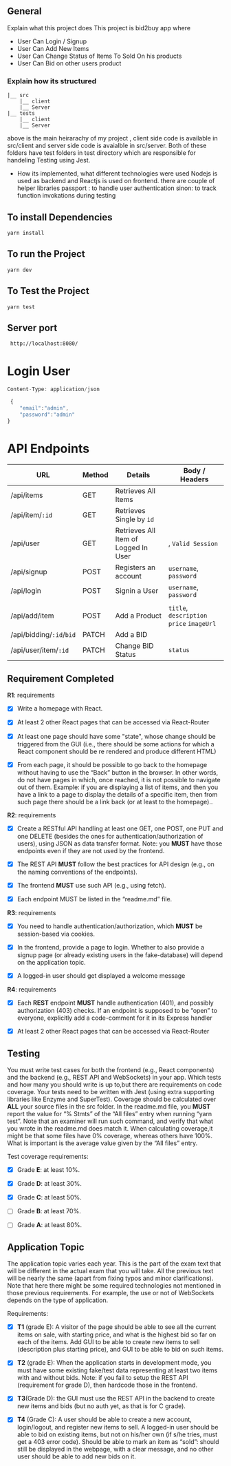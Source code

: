 
## General

 Explain what this project does
This project is bid2buy app where 

- User Can Login / Signup
- User Can Add New Items
- User Can Change Status of Items To Sold On his products
- User Can Bid on other users product
  

### Explain how its structured
    |__ src
        |__ client
        |__ Server
    |__ tests
        |__ client
        |__ Server

above is the main heirarachy of my project , client side code is available in src/client and server side code is avaialble in src/server. Both of these folders have test folders in test directory which are responsible for handeling Testing using Jest.


* How its implemented, what different technologies were used
    Nodejs is used as backend and Reactjs is used on frontend. there are couple of helper libraries
        passport : to handle user authentication
        sinon: to track function invokations during testing


## To install Dependencies
```
yarn install
```
## To run the Project 
```
yarn dev
```


## To Test the Project
```
yarn test
```

## Server port 
```
 http://localhost:8080/
```



# Login User
```javascript
Content-Type: application/json

 {
    "email":"admin",
    "password":"admin"
}
```


#  API Endpoints 

| URL                              | Method | Details                              | Body / Headers                                            |
| -------------------------------- | ------ | ------------------------------------ | --------------------------------------------------------- |
| /api/items                       | GET    | Retrieves All Items                  |
| /api/item/```:id```              | GET    | Retrieves Single by ```id```         |
| /api/user                        | GET    | Retrieves All Item of Logged In User | ,      ```Valid Session```                                |
| /api/signup                      | POST   | Registers an account                 | ```username```, ```password```                            |
| /api/login                       | POST   | Signin a User                        | ```username```, ```password```                            |
|                                  |
| /api/add/item                    | POST   | Add a Product                        | ```title```, ```description``` ```price``` ```imageUrl``` |
| /api/bidding/```:id```/```bid``` | PATCH  | Add a BID                            |                                                           |
| /api/user/item/```:id```         | PATCH  | Change BID Status                    | ```status```                                              |




## Requirement Completed

**R1**:  requirements
 * [x] Write a homepage with React. 
 
 * [x] At least 2 other React pages that can be accessed via React-Router 
 
 * [x] At least one page should have some "state", whose change should be triggered from the GUI 
      (i.e., there should be some actions for which a React component should be re rendered and produce different HTML)
      
 * [x] From each page, it should be possible to go back to the homepage without having to use the “Back” button in the browser.
       In other words, do not have pages in which, once reached, it is not possible to navigate out of them. Example: if you are displaying a list of items, and then you have a link to a page to display the details of a specific item, then from such page there should be a link back (or at least to the homepage).. 
 
**R2**:  requirements 
 * [x]  Create a RESTful API handling at least one GET, one POST, one PUT and one DELETE (besides the ones for authentication/authorization of users),
        using JSON as data transfer format. Note: you **MUST** have those endpoints even if they are not used by the frontend. 
 
 * [x] The REST API **MUST** follow the best practices for API design (e.g., on the naming conventions of the endpoints).
 
 * [x] The frontend **MUST** use such API (e.g., using fetch). 
 * [x] Each endpoint MUST be listed in the “readme.md” file.


      
**R3**:  requirements 
 * [x] You need to handle authentication/authorization, which **MUST** be session-based via cookies. 
 
 * [x] In the frontend, provide a page to login. Whether to also provide a signup page (or already existing users in the fake-database) will depend on the application topic. 
 
 * [x] A logged-in user should get displayed a welcome message

**R4**: requirements 
 * [x] Each **REST** endpoint **MUST** handle authentication (401), and possibly authorization (403) checks. If an endpoint is supposed to be “open” to everyone, explicitly add a code-comment for it in its Express handler
 
 * [x] At least 2 other React pages that can be accessed via React-Router 
 

## Testing

You must write test cases for both the frontend (e.g., React components) and the backend (e.g., REST API and WebSockets) in your app. Which tests and how many you should write is up to,but there are requirements on code coverage. 
Your tests need to be written with Jest (using extra supporting libraries like Enzyme and SuperTest). 
Coverage should be calculated over **ALL** your source files in the src folder.
In the readme.md file, you **MUST** report the value for “% Stmts” of the “All files” entry when running “yarn test”. Note that an examiner will run such command, and verify that what you wrote in the readme.md does match it. 
When calculating coverage,it might be that some files have 0% coverage, whereas others have 100%.
What is important is the average value given by the “All files” entry.

Test coverage requirements:

* [x] Grade **E**: at least 10%.
* [x] Grade **D**: at least 30%.
* [x] Grade **C**: at least 50%.
* [ ] Grade **B**: at least 70%.
* [ ] Grade **A**: at least 80%.


## Application Topic

The application topic varies each year. 
This is the part of the exam text that will be different in the actual exam that you will take.
All the previous text will be nearly the same (apart from fixing typos and minor clarifications).
Note that here there might be some required technologies not mentioned in those previous requirements.
For example, the use or not of WebSockets depends on the type of application.

Requirements:

* [x] **T1** (grade E): A visitor of the page should be able to see all the current items on sale, with starting price, and what is the highest bid so far on each of the items. Add GUI to be able to create new items to sell (description plus starting price), and GUI to be able to bid on such items. 


* [x] **T2** (grade E): When the application starts in development mode, you must have some existing
fake/test data representing at least two items with and without bids. Note: if you fail to setup the
REST API (requirement for grade D), then hardcode those in the frontend.

* [x] **T3**(Grade D): the GUI must use the REST API in the backend to create new items and bids (but no
auth yet, as that is for C grade).

* [x] **T4** (Grade C): A user should be able to create a new account, login/logout, and register new items
to sell. A logged-in user should be able to bid on existing items, but not on his/her own (if s/he
tries, must get a 403 error code). Should be able to mark an item as “sold”: should still be displayed
in the webpage, with a clear message, and no other user should be able to add new bids on it.

